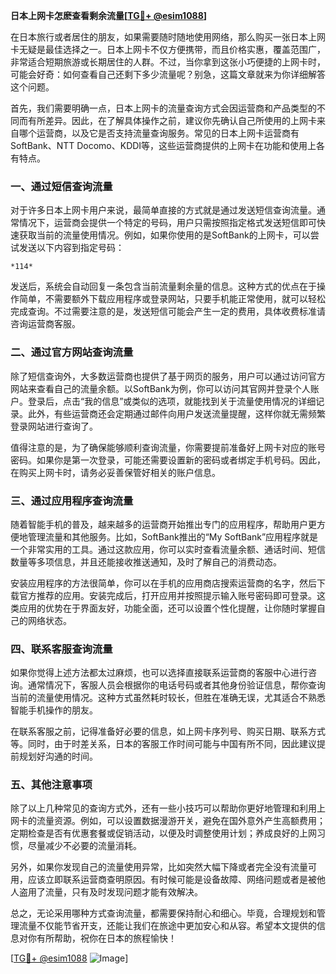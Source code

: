 **日本上网卡怎麽查看剩余流量[[TG💪+ @esim1088](https://t.me/s/esim1088)]**

在日本旅行或者居住的朋友，如果需要随时随地使用网络，那么购买一张日本上网卡无疑是最佳选择之一。日本上网卡不仅方便携带，而且价格实惠，覆盖范围广，非常适合短期旅游或长期居住的人群。不过，当你拿到这张小巧便捷的上网卡时，可能会好奇：如何查看自己还剩下多少流量呢？别急，这篇文章就来为你详细解答这个问题。

首先，我们需要明确一点，日本上网卡的流量查询方式会因运营商和产品类型的不同而有所差异。因此，在了解具体操作之前，建议你先确认自己所使用的上网卡来自哪个运营商，以及它是否支持流量查询服务。常见的日本上网卡运营商有SoftBank、NTT Docomo、KDDI等，这些运营商提供的上网卡在功能和使用上各有特点。

### **一、通过短信查询流量**

对于许多日本上网卡用户来说，最简单直接的方式就是通过发送短信查询流量。通常情况下，运营商会提供一个特定的号码，用户只需按照指定格式发送短信即可快速获取当前的流量使用情况。例如，如果你使用的是SoftBank的上网卡，可以尝试发送以下内容到指定号码：

```
*114*
```

发送后，系统会自动回复一条包含当前流量剩余量的信息。这种方式的优点在于操作简单，不需要额外下载应用程序或登录网站，只要手机能正常使用，就可以轻松完成查询。不过需要注意的是，发送短信可能会产生一定的费用，具体收费标准请咨询运营商客服。

### **二、通过官方网站查询流量**

除了短信查询外，大多数运营商也提供了基于网页的服务，用户可以通过访问官方网站来查看自己的流量余额。以SoftBank为例，你可以访问其官网并登录个人账户。登录后，点击“我的信息”或类似的选项，就能找到关于流量使用情况的详细记录。此外，有些运营商还会定期通过邮件向用户发送流量提醒，这样你就无需频繁登录网站进行查询了。

值得注意的是，为了确保能够顺利查询流量，你需要提前准备好上网卡对应的账号密码。如果你是第一次登录，可能还需要设置新的密码或者绑定手机号码。因此，在购买上网卡时，请务必妥善保管好相关的账户信息。

### **三、通过应用程序查询流量**

随着智能手机的普及，越来越多的运营商开始推出专门的应用程序，帮助用户更方便地管理流量和其他服务。比如，SoftBank推出的“My SoftBank”应用程序就是一个非常实用的工具。通过这款应用，你可以实时查看流量余额、通话时间、短信数量等多项信息，并且还能接收推送通知，及时了解自己的消费动态。

安装应用程序的方法很简单，你可以在手机的应用商店搜索运营商的名字，然后下载官方推荐的应用。安装完成后，打开应用并按照提示输入账号密码即可登录。这类应用的优势在于界面友好，功能全面，还可以设置个性化提醒，让你随时掌握自己的网络状态。

### **四、联系客服查询流量**

如果你觉得上述方法都太过麻烦，也可以选择直接联系运营商的客服中心进行咨询。通常情况下，客服人员会根据你的电话号码或者其他身份验证信息，帮你查询当前的流量使用情况。这种方式虽然耗时较长，但胜在准确无误，尤其适合不熟悉智能手机操作的朋友。

在联系客服之前，记得准备好必要的信息，如上网卡序列号、购买日期、联系方式等。同时，由于时差关系，日本的客服工作时间可能与中国有所不同，因此建议提前规划好沟通的时间。

### **五、其他注意事项**

除了以上几种常见的查询方式外，还有一些小技巧可以帮助你更好地管理和利用上网卡的流量资源。例如，可以设置数据漫游开关，避免在国外意外产生高额费用；定期检查是否有优惠套餐或促销活动，以便及时调整使用计划；养成良好的上网习惯，尽量减少不必要的流量消耗。

另外，如果你发现自己的流量使用异常，比如突然大幅下降或者完全没有流量可用，应该立即联系运营商查明原因。有时候可能是设备故障、网络问题或者是被他人盗用了流量，只有及时发现问题才能有效解决。

总之，无论采用哪种方式查询流量，都需要保持耐心和细心。毕竟，合理规划和管理流量不仅能节省开支，还能让我们在旅途中更加安心和从容。希望本文提供的信息对你有所帮助，祝你在日本的旅程愉快！

[[TG💪+ @esim1088](https://t.me/s/esim1088) ![Image](https://i.postimg.cc/4NQfJmqS/Snipaste-2025-05-13-00-14-12.png)]